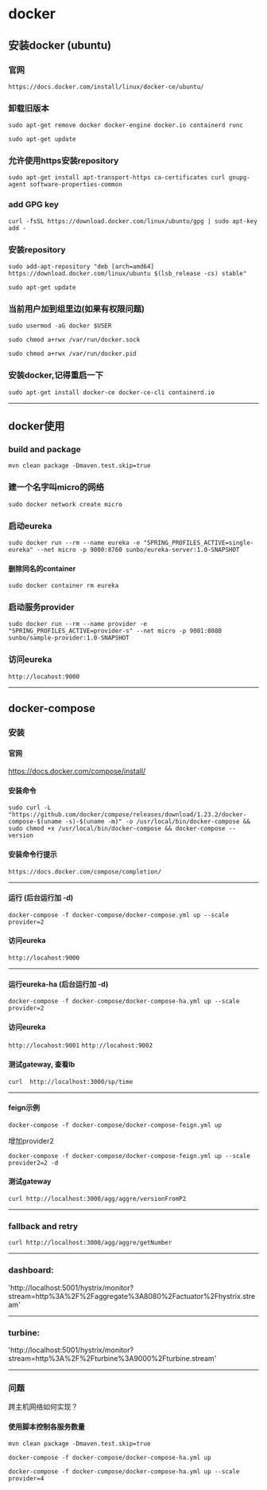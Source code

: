 

# docker

## 安装docker (ubuntu)
### 官网
`https://docs.docker.com/install/linux/docker-ce/ubuntu/`
### 卸载旧版本
`sudo apt-get remove docker docker-engine docker.io containerd runc`

`sudo apt-get update`

### 允许使用https安装repository
`sudo apt-get install apt-transport-https ca-certificates curl gnupg-agent software-properties-common`

### add GPG key
`curl -fsSL https://download.docker.com/linux/ubuntu/gpg | sudo apt-key add -`

### 安装repository
`sudo add-apt-repository "deb [arch=amd64] https://download.docker.com/linux/ubuntu $(lsb_release -cs) stable" `

`sudo apt-get update`

### 当前用户加到组里边(如果有权限问题)
`sudo usermod -aG docker $USER`

`sudo chmod a+rwx /var/run/docker.sock`

`sudo chmod a+rwx /var/run/docker.pid`

### 安装docker,记得重启一下
`sudo apt-get install docker-ce docker-ce-cli containerd.io`

-------

## docker使用
### build and package

`mvn clean package -Dmaven.test.skip=true`

### 建一个名字叫micro的网络

`sudo docker network create micro`

### 启动eureka 
`sudo docker run --rm --name eureka -e "SPRING_PROFILES_ACTIVE=single-eureka" --net micro -p 9000:8760 sunbo/eureka-server:1.0-SNAPSHOT`
#### 删除同名的container
`sudo docker container rm eureka`

### 启动服务provider
`sudo docker run --rm --name provider -e "SPRING_PROFILES_ACTIVE=provider-s" --net micro -p 9001:8080 sunbo/sample-provider:1.0-SNAPSHOT`

### 访问eureka

`http://locahost:9000`


---

## docker-compose
 
### 安装 
#### 官网

 https://docs.docker.com/compose/install/
 
#### 安装命令

`sudo curl -L "https://github.com/docker/compose/releases/download/1.23.2/docker-compose-$(uname -s)-$(uname -m)" -o /usr/local/bin/docker-compose && sudo chmod +x /usr/local/bin/docker-compose && docker-compose --version`

#### 安装命令行提示 
`https://docs.docker.com/compose/completion/`

-----------------

#### 运行 (后台运行加 -d)
`docker-compose -f docker-compose/docker-compose.yml up --scale provider=2`

#### 访问eureka
`http://locahost:9000`

-----------------

#### 运行eureka-ha (后台运行加 -d)
`docker-compose -f docker-compose/docker-compose-ha.yml up --scale provider=2`
#### 访问eureka
`http://locahost:9001`
`http://locahost:9002`

#### 测试gateway, 查看lb
`curl  http://localhost:3000/sp/time`

-----------------

#### feign示例
`docker-compose -f docker-compose/docker-compose-feign.yml up`

增加provider2

`docker-compose -f docker-compose/docker-compose-feign.yml up --scale provider2=2 -d`

#### 测试gateway

`curl http://localhost:3000/agg/aggre/versionFromP2`

----

### fallback and retry

`curl http://localhost:3000/agg/aggre/getNumber`


---

### dashboard:

'http://localhost:5001/hystrix/monitor?stream=http%3A%2F%2Faggregate%3A8080%2Factuator%2Fhystrix.stream'

---

### turbine:

'http://localhost:5001/hystrix/monitor?stream=http%3A%2F%2Fturbine%3A9000%2Fturbine.stream'
 
---






### 问题
跨主机网络如何实现？

#### 使用脚本控制各服务数量
`mvn clean package -Dmaven.test.skip=true`

`docker-compose -f docker-compose/docker-compose-ha.yml up`

`docker-compose -f docker-compose/docker-compose-ha.yml up --scale provider=4`
